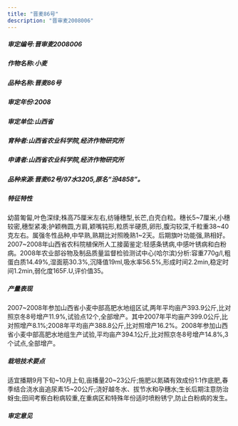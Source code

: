 ```yaml
---
title: "晋麦86号"
description: "晋审麦2008006"
---
```

##### 审定编号:晋审麦2008006

##### 作物名称:小麦

##### 品种名称:晋麦86号

##### 审定年份:2008

##### 审定单位:山西省

##### 育种者:山西省农业科学院,经济作物研究所

##### 申请者:山西省农业科学院,经济作物研究所

##### 品种来源:晋麦62号/97水3205,原名“汾4858”。

##### 特征特性
幼苗匍匐,叶色深绿;株高75厘米左右,纺锤穗型,长芒,白壳白粒。穗长5~7厘米,小穗较密,穗型紧凑;护颖椭圆,方肩,颖嘴钝形,粒质半硬质,卵形,腹沟较深,千粒重38~40克左右。属强冬性品种,中早熟,熟期比对照晚熟1~2天。后期旗叶功能强,熟相好。2007~2008年山西省农科院植保所人工接菌鉴定:轻感条锈病,中感叶锈病和白粉病。2008年农业部谷物及制品质量监督检验测试中心(哈尔滨)分析:容重770g/l,粗蛋白质14.49%,湿面筋30.3%,沉降值19ml,吸水率56.5%,形成时间2.2min,稳定时间1.2min,弱化度165F.U,评价值35。

##### 产量表现
2007~2008年参加山西省小麦中部高肥水地组区试,两年平均亩产393.9公斤,比对照京冬8号增产11.9%,试验点12个,全部增产。其中2007年平均亩产399.0公斤,比对照增产8.1%;2008年平均亩产388.8公斤,比对照增产16.2%。2008年参加山西省小麦中部高肥水地组生产试验,平均亩产394.1公斤,比对照京冬8号增产14.8%,3个试点,全部增产。

##### 栽培技术要点
适宜播期9月下旬~10月上旬,亩播量20~23公斤;施肥以氮磷有效成份1:1作底肥,春季结合浇水亩追尿素15~20公斤;浇好越冬水、拔节水和孕穗水;生长后期注意防治蚜虫;田间考察白粉病较重,在重病区和特殊年份适时喷粉锈宁,防止白粉病的发生。

##### 审定意见

